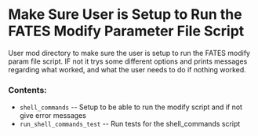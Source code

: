 # Make Sure User is Setup to Run the FATES Modify Parameter File Script

User mod directory to make sure the user is setup to run the FATES modify param file script.
IF not it trys some different options and prints messages regarding what worked, and what the user
needs to do if nothing worked.

### Contents:

- `shell_commands` -- Setup to be able to run the modify script and if not give error messages
- `run_shell_commands_test` -- Run tests for the shell_commands script



